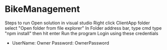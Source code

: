 # BikeManagement

Steps to run
Open solution in visual studio
Right click ClientApp folder select "Open folder from file explorer"
In Folder address bar, type cmd
type "npm install" then hit enter
Run the program
Login using these credentials
 - UserName: Owner Password: OwnerPassword  
 
